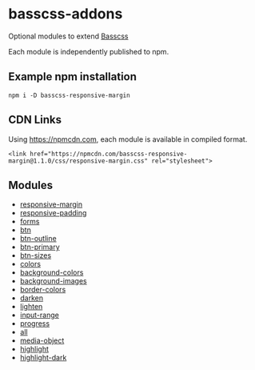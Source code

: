 
# basscss-addons

Optional modules to extend [Basscss](http://basscss.com)

Each module is independently published to npm.

## Example npm installation

```
npm i -D basscss-responsive-margin
```

## CDN Links

Using https://npmcdn.com, each module is available in compiled format.

```
<link href="https://npmcdn.com/basscss-responsive-margin@1.1.0/css/responsive-margin.css" rel="stylesheet">
```

## Modules

- [responsive-margin](/modules/responsive-margin)
- [responsive-padding](/modules/responsive-padding)
- [forms](/modules/forms)
- [btn](/modules/btn)
- [btn-outline](/modules/btn-outline)
- [btn-primary](/modules/btn-primary)
- [btn-sizes](/modules/btn-sizes)
- [colors](/modules/colors)
- [background-colors](/modules/background-colors)
- [background-images](/modules/background-images)
- [border-colors](/modules/border-colors)
- [darken](/modules/darken)
- [lighten](/modules/lighten)
- [input-range](/modules/input-range)
- [progress](/modules/progress)
- [all](/modules/all)
- [media-object](/modules/media-object)
- [highlight](/modules/highlight)
- [highlight-dark](/modules/highlight-dark)

